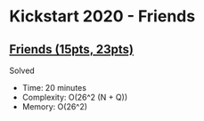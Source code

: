 # Kickstart 2020 - Friends

## [Friends (15pts, 23pts)](https://codingcompetitions.withgoogle.com/kickstart/round/000000000019ff49/000000000043aee7)

Solved

* Time: 20 minutes
* Complexity: O(26^2 (N + Q))
* Memory: O(26^2)
